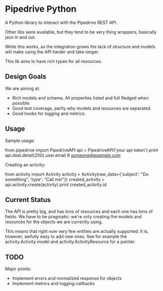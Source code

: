 Pipedrive Python
================

A Python library to interact with the Pipedrive REST API.


Other libs were available, but they tend to be very thing wrappers, basically json in and out.

While this works, as the integration grows the lack of structure and models will make using the API harder and take longer.

This lib aims to have rich types for all resources.

Design Goals
-------------

We are aiming at:

* Rich models and schema. All properties listed and full fledged when possible.
* Good test coverage, partly why models and resources are separated.
* Good hooks for logging and metrics.

Usage
-----

Sample usage:

  from pipedrive import PipedriveAPI
  api = PipedriveAPI('your api token')
  print api.deal.detail(200).user.email # someone@example.com
  
  
Creating an activity:

  from activity import Activity
  activity = Activity(raw_data={'subject': "Do something", 'type': "Call me!"})
  created_activity = api.activity.create(activity)
  print created_activity.id
  
  
Current Status
--------------

The API is pretty big, and has tons of resources and each one has tons of fields.
We have to be pragmatic: we're only creating the models and resources for the objects we are currently using.
 
This means that right now very few entities are actually supported. It is, however, awfully easy to add new ones. See for example the activity.Activity model and activity.ActivityResource for a pointer.


TODO
----

Major points:

* Implement errors and normalized response for objects
* Implement metrics and logging callbacks



